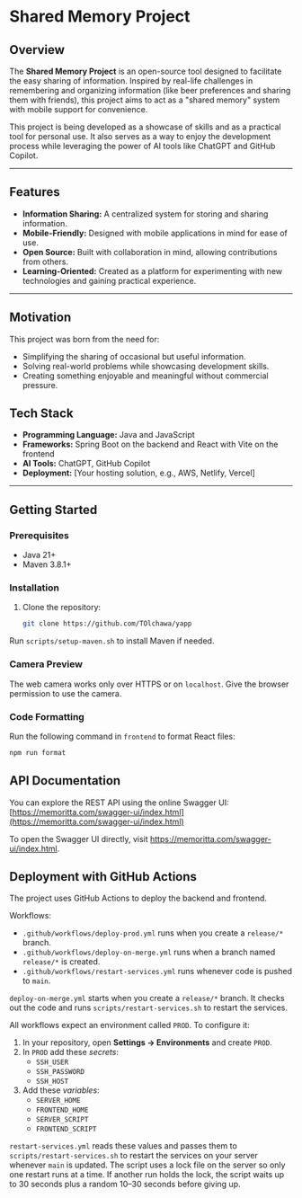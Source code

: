 # Shared Memory Project

## Overview
The **Shared Memory Project** is an open-source tool designed to facilitate the easy sharing of information. Inspired by real-life challenges in remembering and organizing information (like beer preferences and sharing them with friends), this project aims to act as a "shared memory" system with mobile support for convenience.

This project is being developed as a showcase of skills and as a practical tool for personal use. It also serves as a way to enjoy the development process while leveraging the power of AI tools like ChatGPT and GitHub Copilot.

---

## Features
- **Information Sharing:** A centralized system for storing and sharing information.
- **Mobile-Friendly:** Designed with mobile applications in mind for ease of use.
- **Open Source:** Built with collaboration in mind, allowing contributions from others.
- **Learning-Oriented:** Created as a platform for experimenting with new technologies and gaining practical experience.

---

## Motivation
This project was born from the need for:
- Simplifying the sharing of occasional but useful information.
- Solving real-world problems while showcasing development skills.
- Creating something enjoyable and meaningful without commercial pressure.

## Tech Stack
- **Programming Language:** Java and JavaScript
- **Frameworks:** Spring Boot on the backend and React with Vite on the frontend
- **AI Tools:** ChatGPT, GitHub Copilot
- **Deployment:** [Your hosting solution, e.g., AWS, Netlify, Vercel]

---

## Getting Started

### Prerequisites
- Java 21+
- Maven 3.8.1+

### Installation
1. Clone the repository:
   ```bash
   git clone https://github.com/TOlchawa/yapp
   ```

Run `scripts/setup-maven.sh` to install Maven if needed.

### Camera Preview
The web camera works only over HTTPS or on `localhost`.
Give the browser permission to use the camera.

### Code Formatting
Run the following command in `frontend` to format React files:

```bash
npm run format
```

## API Documentation
You can explore the REST API using the online Swagger UI:
[https://memoritta.com/swagger-ui/index.html](https://memoritta.com/swagger-ui/index.html)

To open the Swagger UI directly, visit https://memoritta.com/swagger-ui/index.html.

## Deployment with GitHub Actions

The project uses GitHub Actions to deploy the backend and frontend.

Workflows:

- `.github/workflows/deploy-prod.yml` runs when you create a `release/*` branch.
- `.github/workflows/deploy-on-merge.yml` runs when a branch named `release/*` is created.
- `.github/workflows/restart-services.yml` runs whenever code is pushed to `main`.

`deploy-on-merge.yml` starts when you create a `release/*` branch. It checks out the code and runs `scripts/restart-services.sh` to restart the services.

All workflows expect an environment called `PROD`. To configure it:

1. In your repository, open **Settings → Environments** and create `PROD`.
2. In `PROD` add these *secrets*:
   - `SSH_USER`
   - `SSH_PASSWORD`
   - `SSH_HOST`
3. Add these *variables*:
   - `SERVER_HOME`
   - `FRONTEND_HOME`
   - `SERVER_SCRIPT`
   - `FRONTEND_SCRIPT`

`restart-services.yml` reads these values and passes them to `scripts/restart-services.sh` to restart the services on your server whenever `main` is updated.
The script uses a lock file on the server so only one restart runs at a time.
If another run holds the lock, the script waits up to 30 seconds plus a random 10–30 seconds before giving up.
